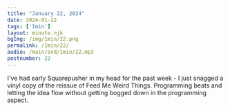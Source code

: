 ```yaml
---
title: "January 22, 2024"
date: 2024-01-22
tags: ['1min']
layout: minute.njk
bgImg: /img/1min/22.png
permalink: /1min/22/
audio: /main/snd/1min/22.mp3
postnumber: 22
---
```



I've had early Squarepusher in my head for the past week - I just snagged a vinyl copy of the reissue of Feed Me Weird Things. Programming beats and letting the idea flow without getting bogged down in the programming aspect. 




